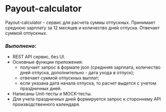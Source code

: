 # Payout-calculator

Payout-calculator - сервис для расчета суммы отпускных. Принимает среднюю зарплату за 12 месяцев и количество дней отпуска. Отвечает суммой отпускных. 

### _Выполнено:_
* REST API сервис, без UI.
* Основные функции приложения:
  - получает запрос в формате json (среднняя зарплата, количество дней отпуска, дополнительно - дата ухода в отпуск);
  - отвечает суммой отпускных выплат;
  - если указана дата начала отпуска, то расчет выдется с учетом праздничных дней. 
* Написаны Unit-тесты и MOCK-тесты.
* Для учета праздничных дней формируется запрос к стороннему API производственного календаря.